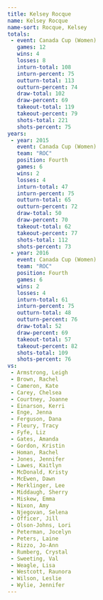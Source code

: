 ```yaml
---
title: Kelsey Rocque
name: Kelsey Rocque
name-sort: Rocque, Kelsey
totals:
 - event: Canada Cup (Women)
   games: 12
   wins: 4
   losses: 8
   inturn-total: 108
   inturn-percent: 75
   outturn-total: 113
   outturn-percent: 74
   draw-total: 102
   draw-percent: 69
   takeout-total: 119
   takeout-percent: 79
   shots-total: 221
   shots-percent: 75
years:
 - year: 2015
   event: Canada Cup (Women)
   team: "ROC"
   position: Fourth
   games: 6
   wins: 2
   losses: 4
   inturn-total: 47
   inturn-percent: 75
   outturn-total: 65
   outturn-percent: 72
   draw-total: 50
   draw-percent: 70
   takeout-total: 62
   takeout-percent: 77
   shots-total: 112
   shots-percent: 73
 - year: 2016
   event: Canada Cup (Women)
   team: "ROC"
   position: Fourth
   games: 6
   wins: 2
   losses: 4
   inturn-total: 61
   inturn-percent: 75
   outturn-total: 48
   outturn-percent: 76
   draw-total: 52
   draw-percent: 69
   takeout-total: 57
   takeout-percent: 82
   shots-total: 109
   shots-percent: 76
vs:
 - Armstrong, Leigh
 - Brown, Rachel
 - Cameron, Kate
 - Carey, Chelsea
 - Courtney, Joanne
 - Einarson, Kerri
 - Enge, Jenna
 - Ferguson, Dana
 - Fleury, Tracy
 - Fyfe, Liz
 - Gates, Amanda
 - Gordon, Kristin
 - Homan, Rachel
 - Jones, Jennifer
 - Lawes, Kaitlyn
 - McDonald, Kristy
 - McEwen, Dawn
 - Merklinger, Lee
 - Middaugh, Sherry
 - Miskew, Emma
 - Nixon, Amy
 - Njegovan, Selena
 - Officer, Jill
 - Olson-Johns, Lori
 - Peterman, Jocelyn
 - Peters, Laine
 - Rizzo, Jo-Ann
 - Rumberg, Crystal
 - Sweeting, Val
 - Weagle, Lisa
 - Westcott, Raunora
 - Wilson, Leslie
 - Wylie, Jennifer
---
```

